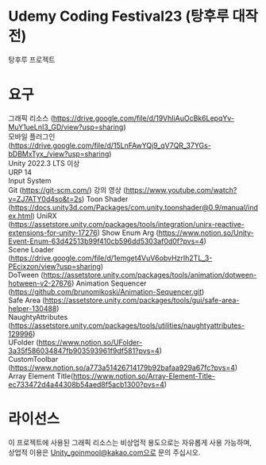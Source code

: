# Udemy Coding Festival23 (탕후루 대작전)
탕후루 프로젝트

# 요구  
그래픽 리소스 (https://drive.google.com/file/d/19VhIiAuOcBk6LepqYv-MuY1ueLnI3_GD/view?usp=sharing)  
모바일 플러그인 (https://drive.google.com/file/d/15LnFAwYQj9_qV7QR_37YGs-bDBMxTyx_/view?usp=sharing)  
Unity 2022.3 LTS 이상  
URP 14  
Input System  
Git (https://git-scm.com/) 강의 영상 (https://www.youtube.com/watch?v=ZJ7ATY0d4so&t=2s)
Toon Shader (https://docs.unity3d.com/Packages/com.unity.toonshader@0.9/manual/index.html)
UniRX (https://assetstore.unity.com/packages/tools/integration/unirx-reactive-extensions-for-unity-17276)
Show Enum Arg (https://www.notion.so/Unity-Event-Enum-63d42513b99f410cb596dd5303af0d0f?pvs=4)  
Scene Loader (https://drive.google.com/file/d/1emget4VuV6obvHzrIh2TL_3-PEcixzon/view?usp=sharing)  
DoTween (https://assetstore.unity.com/packages/tools/animation/dotween-hotween-v2-27676)
Animation Sequencer (https://github.com/brunomikoski/Animation-Sequencer.git)  
Safe Area (https://assetstore.unity.com/packages/tools/gui/safe-area-helper-130488)  
NaughtyAttributes (https://assetstore.unity.com/packages/tools/utilities/naughtyattributes-129996)  
UFolder (https://www.notion.so/UFolder-3a35f586034847fb903593961f9df581?pvs=4)  
CustomToolbar (https://www.notion.so/a773a51426714179b92bafaa929a67fc?pvs=4)  
Array Element Title(https://www.notion.so/Array-Element-Title-ec733472d4a44308b54aed8f5acb1300?pvs=4)  

# 라이선스
이 프로젝트에 사용된 그래픽 리소스는 비상업적 용도으로는 자유롭게 사용 가능하며,  
상업적 이용은 Unity_goinmool@kakao.com으로 문의 주십시오.
